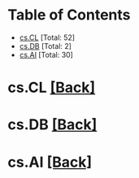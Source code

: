 <div id=toc></div>

# Table of Contents

- [cs.CL](#cs.CL) [Total: 52]
- [cs.DB](#cs.DB) [Total: 2]
- [cs.AI](#cs.AI) [Total: 30]


<div id='cs.CL'></div>

# cs.CL [[Back]](#toc)



<div id='cs.DB'></div>

# cs.DB [[Back]](#toc)



<div id='cs.AI'></div>

# cs.AI [[Back]](#toc)

